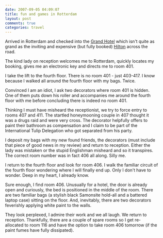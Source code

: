 ```yaml
---
date: 2007-09-05 04:09:07
title: fun and games in Rotterdam
layout: post
comments: true
categories: travel
---
```

Arrived in Rotterdam and checked into the
[Grand Hotel](http://www.nbrightside.com/blog/2007/09/04/fear-and-trepidation/)
which isn't quite as grand as the inviting and expensive (but fully
booked)
[Hilton](http://www1.hilton.com/en_US/hi/hotel/RTMHITW-Hilton-Rotterdam-hotel/index.do)
across the road.

The kind lady on reception welcomes me to Rotterdam, quickly locates my
booking, gives me an electronic key and directs me to room 401.

I take the lift to the fourth floor. There is no room 401 - just
403-417. I know because I walked all around the fourth floor with my
bags. Twice.

Convinced I am an idiot, I ask two decorators where room 401 is hidden.
One of them puts down his roller and accompanies me around the fourth
floor with me before concluding there is indeed no room 401.

Thinking I must have misheard the receptionist, we try to force entry to
rooms 407 and 411. The startled honeymooning couple in 407 thought it
was a drugs raid and were very cross. The decorator helpfully offers to
paint their bathroom as compensation and I claim to be part of the
International Tulip Delegation who got separated from his party.

I deposit my bags with my new found friends, the decorators (must
include that piece of good news in my review) and return to reception.
Either the lady was mistaken or the stupid Englishman misheard and so it
transpires. The correct room number was in fact 406 all along. Silly me.

I return to the fourth floor and look for room 406. I walk the familiar
circuit of the fourth floor wondering where I will finally end up. Only
I don't have to wonder. Deep in my heart, I already know.

Sure enough, I find room 406. Unusually for a hotel, the door is already
open and curiously, the bed is positioned in the middle of the room.
There are two familiar bags (a stylish black Samonsite hold-all and a
battered laptop case) sitting on the floor. And, inevitably, there are
two decorators feverishly applying white paint to the walls.

They look perplexed, I admire their work and we all laugh. We return to
reception. Thankfully, there are a couple of spare rooms so I get
re-allocated to room 116 and have the option to take room 406 tomorrow
(if the paint fumes have fully dissipated).

